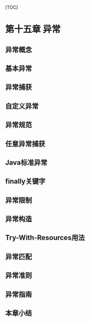 [TOC]

<!-- Exceptions -->
# 第十五章 异常


<!-- Concepts -->
## 异常概念


<!-- Basic Exceptions -->
## 基本异常


<!-- Catching an Exception -->
## 异常捕获


<!-- Creating Your Own Exceptions -->
## 自定义异常


<!-- The Exception Specification -->
## 异常规范


<!-- Catching Any Exception -->
## 任意异常捕获


<!-- Standard Java Exceptions -->
## Java标准异常


<!-- Performing Cleanup with finally -->
## finally关键字


<!-- Exception Restrictions -->
## 异常限制


<!-- Constructors -->
## 异常构造


<!-- Try-With-Resources -->
## Try-With-Resources用法


<!-- Exception Matching -->
## 异常匹配


<!-- Alternative Approaches -->
## 异常准则


<!-- Exception Guidelines -->
## 异常指南


<!-- Summary -->
## 本章小结







<!-- 分页 -->

<div style="page-break-after: always;"></div>